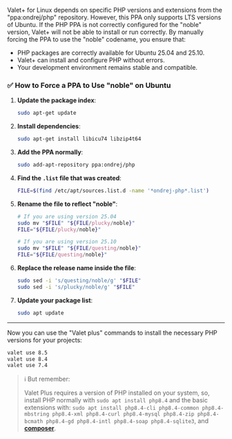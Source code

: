 Valet+ for Linux depends on specific PHP versions and extensions from the "ppa:ondrej/php" repository. However, this PPA only supports LTS versions of Ubuntu. If the PHP PPA is not correctly configured for the "noble" version, Valet+ will not be able to install or run correctly. By manually forcing the PPA to use the "noble" codename, you ensure that:

- PHP packages are correctly available for Ubuntu 25.04 and 25.10.
- Valet+ can install and configure PHP without errors.
- Your development environment remains stable and compatible.

### ✅ How to Force a PPA to Use "noble" on Ubuntu

1. **Update the package index**:
   ```bash
   sudo apt-get update
   ```
   
2. **Install dependencies**:
   ```bash
   sudo apt-get install libicu74 libzip4t64
   ```

2. **Add the PPA normally**:
   ```bash
   sudo add-apt-repository ppa:ondrej/php
   ```

3. **Find the `.list` file that was created**:
   ```bash
   FILE=$(find /etc/apt/sources.list.d -name '*ondrej-php*.list')
   ```

4. **Rename the file to reflect "noble"**:
   ```bash
   # If you are using version 25.04
   sudo mv "$FILE" "${FILE/plucky/noble}"
   FILE="${FILE/plucky/noble}"

   # If you are using version 25.10
   sudo mv "$FILE" "${FILE/questing/noble}"
   FILE="${FILE/questing/noble}"
   ```

5. **Replace the release name inside the file**:
   ```bash
   sudo sed -i 's/questing/noble/g' "$FILE"
   sudo sed -i 's/plucky/noble/g' "$FILE"
   ```

6. **Update your package list**:
   ```bash
   sudo apt update
   ```

---

Now you can use the "Valet plus" commands to install the necessary PHP versions for your projects:

```bash
valet use 8.5
valet use 8.4
valet use 7.4
```


> ℹ️ But remember:
>
> Valet Plus requires a version of PHP installed on your system, so, install PHP normally with `sudo apt install php8.4` and the basic extensions with: `sudo apt install php8.4-cli php8.4-common php8.4-mbstring php8.4-xml php8.4-curl php8.4-mysql php8.4-zip php8.4-bcmath php8.4-gd php8.4-intl php8.4-soap php8.4-sqlite3`, and **[composer](https://getcomposer.org/download/)**.
